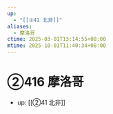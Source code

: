 ```yaml
---
up:
  - "[[②41 北非]]"
aliases:
  - 摩洛哥
ctime: 2025-03-01T13:14:55+08:00
mtime: 2025-10-01T11:40:34+08:00
---
```


# ②416 摩洛哥

- up: [[②41 北非]]
